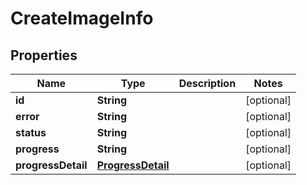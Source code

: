 
# CreateImageInfo

## Properties
Name | Type | Description | Notes
------------ | ------------- | ------------- | -------------
**id** | **String** |  |  [optional]
**error** | **String** |  |  [optional]
**status** | **String** |  |  [optional]
**progress** | **String** |  |  [optional]
**progressDetail** | [**ProgressDetail**](ProgressDetail.md) |  |  [optional]



